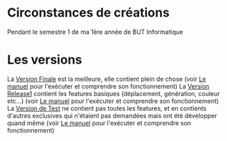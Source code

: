 # Circonstances de créations
Pendant le semestre 1 de ma 1ère année de BUT Informatique
# Les versions
La [Version Finale](./Version_Finale) est la meilleure, elle contient plein de chose (voir [Le manuel](./Version_Finale/ReadMe.md) pour l'exécuter et comprendre son fonctionnement)
La [Version Release1](./Version_Release1) contient les features basiques (déplacement, génération, couleur etc...) (voir [Le manuel](./Version_Release1/comment_ca_marche.md) pour l'exécuter et comprendre son fonctionnement)
La [Version de Test](./Version_Test) ne contient pas toutes les features, et en contients d'autres exclusives qui n'étaient pas demandées mais ont été développer quand même (voir [Le manuel](./Version_Test/comment_ca_marche.md) pour l'exécuter et comprendre son fonctionnement)
